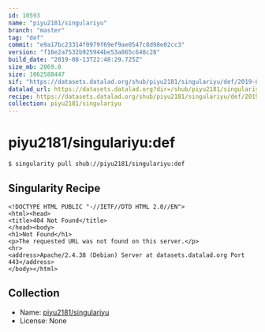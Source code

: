 ```yaml
---
id: 10593
name: "piyu2181/singulariyu"
branch: "master"
tag: "def"
commit: "e9a17bc23314f0979f69ef9ae0547c8d98e02cc3"
version: "f16e2a7532b925944be53a865c648c28"
build_date: "2019-08-13T22:48:29.725Z"
size_mb: 2069.0
size: 1062588447
sif: "https://datasets.datalad.org/shub/piyu2181/singulariyu/def/2019-08-13-e9a17bc2-f16e2a75/f16e2a7532b925944be53a865c648c28.sif"
datalad_url: https://datasets.datalad.org?dir=/shub/piyu2181/singulariyu/def/2019-08-13-e9a17bc2-f16e2a75/
recipe: https://datasets.datalad.org/shub/piyu2181/singulariyu/def/2019-08-13-e9a17bc2-f16e2a75/Singularity
collection: piyu2181/singulariyu
---
```


# piyu2181/singulariyu:def

```bash
$ singularity pull shub://piyu2181/singulariyu:def
```

## Singularity Recipe

```singularity
<!DOCTYPE HTML PUBLIC "-//IETF//DTD HTML 2.0//EN">
<html><head>
<title>404 Not Found</title>
</head><body>
<h1>Not Found</h1>
<p>The requested URL was not found on this server.</p>
<hr>
<address>Apache/2.4.38 (Debian) Server at datasets.datalad.org Port 443</address>
</body></html>
```

## Collection

 - Name: [piyu2181/singulariyu](https://github.com/piyu2181/singulariyu)
 - License: None

